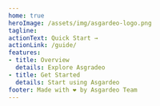 ```yaml
---
home: true
heroImage: /assets/img/asgardeo-logo.png
tagline: 
actionText: Quick Start →
actionLink: /guide/
features:
- title: Overview
  details: Explore Asgradeo
- title: Get Started
  details: Start using Asgardeo
footer: Made with ❤ by Asgardeo Team️
---
```

